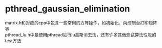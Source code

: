 # pthread_gaussian_elimination
matrix.h和对应的cpp中包含一些常用的方阵操作，如初始化、向控制台打印矩阵等  
pthread_lu.h中是使用pthread进行lu高斯消去法，还有许多其他测试算法性能的test方法
